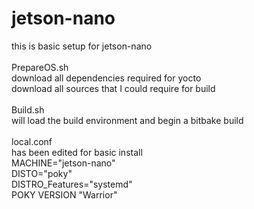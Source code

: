 # jetson-nano
this is basic setup for jetson-nano <br/>
<br/>
PrepareOS.sh<br/>
	download all dependencies required for yocto<br/>
	download all sources that I could require for build<br/>
<br/>
Build.sh<br/>
	will load the build environment and begin a bitbake build<br/>
<br/>
local.conf<br/>
	has been edited for basic install<br/>
	MACHINE="jetson-nano"<br/>
	DISTO="poky"<br/>
	DISTRO_Features="systemd"<br/>
	POKY VERSION "Warrior"<br/>



